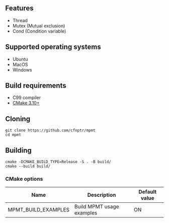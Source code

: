 ## Features
* Thread
* Mutex (Mutual exclusion)
* Cond (Condition variable)

## Supported operating systems
* Ubuntu
* MacOS
* Windows

## Build requirements
* C99 compiler
* [CMake 3.10+](https://cmake.org/)

## Cloning
```
git clone https://github.com/cfnptr/mpmt
cd mpmt
```

## Building
```
cmake -DCMAKE_BUILD_TYPE=Release -S . -B build/
cmake --build build/
```

### CMake options
| Name                | Description               | Default value |
| ------------------- | ------------------------- | ------------- |
| MPMT_BUILD_EXAMPLES | Build MPMT usage examples | ON            |
